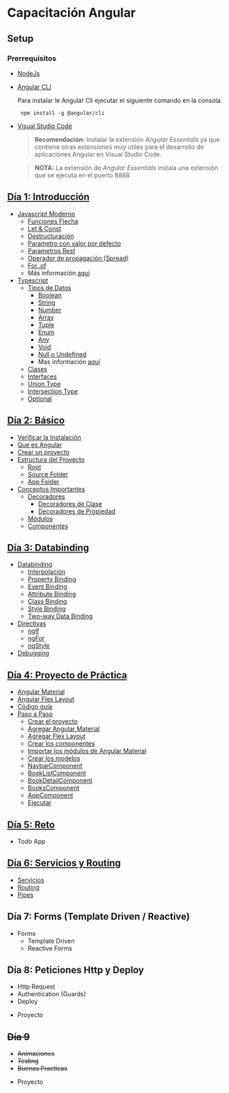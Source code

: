 # Capacitación Angular

## Setup

### Prerrequisitos

- [NodeJs](https://nodejs.org/)
- [Angular CLI](https://cli.angular.io/)

  Para instalar le Angular Cli ejecutar el siguiente comando en la consola.

  ```
   npm install -g @angular/cli
  ```

- [Visual Studio Code](https://code.visualstudio.com/)

  > **Recomendación:** Instalar la extensión _Angular Essentials_ ya que contiene otras extensiones muy utiles para el desarrollo de aplicaciones Angular en Visual Studio Code.

  > **NOTA:** La extensión de _Angular Essentials_ instala una extensión que se ejecuta en el puerto 8888

## [Día 1: Introducción](https://github.com/arias9306/capacitacion-angular/blob/master/dia1.md)

- [Javascript Moderno](https://github.com/arias9306/capacitacion-angular/blob/master/dia1.md#javascript-moderno)
  - [Funciones Flecha](https://github.com/arias9306/capacitacion-angular/blob/master/dia1.md#funciones-flecha)
  - [Let & Const](https://github.com/arias9306/capacitacion-angular/blob/master/dia1.md#let--const)
  - [Destructuración](https://github.com/arias9306/capacitacion-angular/blob/master/dia1.md#destructuraci%C3%B3n)
  - [Parametro con valor por defecto](https://github.com/arias9306/capacitacion-angular/blob/master/dia1.md#parametro-con-valor-por-defecto)
  - [Parametros Rest](https://github.com/arias9306/capacitacion-angular/blob/master/dia1.md#parametros-rest)
  - [Operador de propagación (Spread)](https://github.com/arias9306/capacitacion-angular/blob/master/dia1.md#operador-de-propagaci%C3%B3n-spread)
  - [For..of](https://github.com/arias9306/capacitacion-angular/blob/master/dia1.md#for-of)
  - Más información [aquí](https://github.com/lukehoban/es6features#readme)
- [Typescript](https://github.com/arias9306/capacitacion-angular/blob/master/dia1.md#typescript)
  - [Tipos de Datos](https://github.com/arias9306/capacitacion-angular/blob/master/dia1.md#tipos-de-datos)
    - [Boolean](https://github.com/arias9306/capacitacion-angular/blob/master/dia1.md#boolean)
    - [String](https://github.com/arias9306/capacitacion-angular/blob/master/dia1.md#string)
    - [Number](https://github.com/arias9306/capacitacion-angular/blob/master/dia1.md#number)
    - [Array](https://github.com/arias9306/capacitacion-angular/blob/master/dia1.md#array)
    - [Tuple](https://github.com/arias9306/capacitacion-angular/blob/master/dia1.md#tuple)
    - [Enum](https://github.com/arias9306/capacitacion-angular/blob/master/dia1.md#enum)
    - [Any](https://github.com/arias9306/capacitacion-angular/blob/master/dia1.md#any)
    - [Void](https://github.com/arias9306/capacitacion-angular/blob/master/dia1.md#void)
    - [Null o Undefined](https://github.com/arias9306/capacitacion-angular/blob/master/dia1.md#null-o-undefined)
    - Mas información [aquí](https://www.typescriptlang.org/docs/handbook/basic-types.html)
  - [Clases](https://github.com/arias9306/capacitacion-angular/blob/master/dia1.md#clases)
  - [Interfaces](https://github.com/arias9306/capacitacion-angular/blob/master/dia1.md#interfaces)
  - [Union Type](https://github.com/arias9306/capacitacion-angular/blob/master/dia1.md#union-type)
  - [Intersection Type](https://github.com/arias9306/capacitacion-angular/blob/master/dia1.md#intersection-type)
  - [Optional](https://github.com/arias9306/capacitacion-angular/blob/master/dia1.md#optional)

## [Día 2: Básico](https://github.com/arias9306/capacitacion-angular/blob/master/dia2.md#d%C3%ADa-2)

- [Verificar la Instalación](https://github.com/arias9306/capacitacion-angular/blob/master/dia2.md#verificar-instalaci%C3%B3n)
- [Que es Angular](https://github.com/arias9306/capacitacion-angular/blob/master/dia2.md#que-es-angular)
- [Crear un proyecto](https://github.com/arias9306/capacitacion-angular/blob/master/dia2.md#crear-un-proyecto)
- [Estructura del Proyecto](https://github.com/arias9306/capacitacion-angular/blob/master/dia2.md#estructura-del-proyecto)
  - [Root](https://github.com/arias9306/capacitacion-angular/blob/master/dia2.md#root)
  - [Source Folder](https://github.com/arias9306/capacitacion-angular/blob/master/dia2.md#source-folder)
  - [App Folder](https://github.com/arias9306/capacitacion-angular/blob/master/dia2.md#app-folder)
- [Conceptos Importantes](https://github.com/arias9306/capacitacion-angular/blob/master/dia2.md#conceptos-importantes)
  - [Decoradores](https://github.com/arias9306/capacitacion-angular/blob/master/dia2.md#decoradores)
    - [Decoradores de Clase](https://github.com/arias9306/capacitacion-angular/blob/master/dia2.md#decoradores-de-clase)
    - [Decoradores de Propiedad](https://github.com/arias9306/capacitacion-angular/blob/master/dia2.md#decoradores-de-propiedad)
  - [Módulos](https://github.com/arias9306/capacitacion-angular/blob/master/dia2.md#modulos)
  - [Componentes](https://github.com/arias9306/capacitacion-angular/blob/master/dia2.md#Componentes)

## [Día 3: Databinding](https://github.com/arias9306/capacitacion-angular/blob/master/dia3.md)

- [Databinding](https://github.com/arias9306/capacitacion-angular/blob/master/dia3.md#Databinding)
  - [Interpolación](https://github.com/arias9306/capacitacion-angular/blob/master/dia3.md#Interpolación)
  - [Property Binding](https://github.com/arias9306/capacitacion-angular/blob/master/dia3.md#property-binding)
  - [Event Binding](https://github.com/arias9306/capacitacion-angular/blob/master/dia3.md#event-binding)
  - [Attribute Binding](https://github.com/arias9306/capacitacion-angular/blob/master/dia3.md#attribute-binding)
  - [Class Binding](https://github.com/arias9306/capacitacion-angular/blob/master/dia3.md#class-binding)
  - [Style Binding](https://github.com/arias9306/capacitacion-angular/blob/master/dia3.md#style-binding)
  - [Two-way Data Binding](https://github.com/arias9306/capacitacion-angular/blob/master/dia3.md#two-way-databinding)
- [Directivas](https://github.com/arias9306/capacitacion-angular/blob/master/dia3.md#directivas)
  - [ngIf](https://github.com/arias9306/capacitacion-angular/blob/master/dia3.md#ngif)
  - [ngFor](https://github.com/arias9306/capacitacion-angular/blob/master/dia3.md#ngfor)
  - [ngStyle](https://github.com/arias9306/capacitacion-angular/blob/master/dia3.md#ngstyle)
- [Debugging](https://github.com/arias9306/capacitacion-angular/blob/master/dia3.md#debugging)


## [Día 4: Proyecto de Práctica](https://github.com/arias9306/capacitacion-angular/blob/master/dia4.md)

- [Angular Material](https://github.com/arias9306/capacitacion-angular/blob/master/dia4.md#angular-material)
- [Angular Flex Layout](https://github.com/arias9306/capacitacion-angular/blob/master/dia4.md#angular-flex-layout)
- [Código guía](https://github.com/arias9306/capacitacion-angular/blob/master/dia4.md#c%C3%B3digo-gu%C3%ADa)
- [Paso a Paso](https://github.com/arias9306/capacitacion-angular/blob/master/dia4.md#paso-a-paso)
  - [Crear el proyecto](https://github.com/arias9306/capacitacion-angular/blob/master/dia4.md#crear-el-proyecto)
  - [Agregar Angular Material](https://github.com/arias9306/capacitacion-angular/blob/master/dia4.md#agregar-angular-material)
  - [Agregar Flex Layout](https://github.com/arias9306/capacitacion-angular/blob/master/dia4.md#agregar-flex-layout)
  - [Crear los componentes](https://github.com/arias9306/capacitacion-angular/blob/master/dia4.md#crear-los-componentes)
  - [Importar los módulos de Angular Material](https://github.com/arias9306/capacitacion-angular/blob/master/dia4.md#importar-los-m%C3%B3dulos-de-angular-material)
  - [Crear los modelos](https://github.com/arias9306/capacitacion-angular/blob/master/dia4.md#crear-los-modelos)
  - [NavbarComponent](https://github.com/arias9306/capacitacion-angular/blob/master/dia4.md#navbarcomponent)
  - [BookListComponent](https://github.com/arias9306/capacitacion-angular/blob/master/dia4.md#booklistcomponent)
  - [BookDetailComponent](https://github.com/arias9306/capacitacion-angular/blob/master/dia4.md#bookdetailcomponent)
  - [BooksComponent](https://github.com/arias9306/capacitacion-angular/blob/master/dia4.md#bookscomponent)
  - [AppComponent](https://github.com/arias9306/capacitacion-angular/blob/master/dia4.md#appcomponent)
  - [Ejecutar](https://github.com/arias9306/capacitacion-angular/blob/master/dia4.md#ejecutar)

## [Día 5: Reto](https://github.com/arias9306/capacitacion-angular/blob/master/dia5.md)

- Todo App

## [Día 6: Servicios y Routing](https://github.com/arias9306/capacitacion-angular/blob/master/dia6.md)

- [Servicios](https://github.com/arias9306/capacitacion-angular/blob/master/dia6.md#servicios)
- [Routing](https://github.com/arias9306/capacitacion-angular/blob/master/dia6.md#routing)
- [Pipes](https://github.com/arias9306/capacitacion-angular/blob/master/dia6.md#pipes)

## Día 7: Forms (Template Driven / Reactive)

- Forms
  - Template Driven
  - Reactive Forms

## Día 8: Peticiones Http y Deploy

- Http Request
- Authentication (Guards)
- Deploy

* Proyecto

## ~~Día 9~~

- ~~Animaciones~~
- ~~Testing~~
- ~~Buenas Practicas~~

* Proyecto
